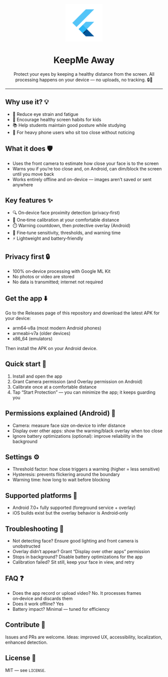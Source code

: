 <p align="center">
	<img src="web/icons/Icon-512.png" width="120" alt="KeepMe Away logo" />
</p>

<h1 align="center">KeepMe Away</h1>

<p align="center">Protect your eyes by keeping a healthy distance from the screen. All processing happens on your device — no uploads, no tracking. 🔒📵</p>

---

## Why use it? 💡

- 👀 Reduce eye strain and fatigue
- 🧒 Encourage healthy screen habits for kids
- 📚 Help students maintain good posture while studying
- 📱 For heavy phone users who sit too close without noticing

## What it does 🛡️

- Uses the front camera to estimate how close your face is to the screen
- Warns you if you’re too close and, on Android, can dim/block the screen until you move back
- Works entirely offline and on-device — images aren’t saved or sent anywhere

## Key features ✨

- 🔍 On‑device face proximity detection (privacy‑first)
- 🎯 One‑time calibration at your comfortable distance
- ⏱️ Warning countdown, then protective overlay (Android)
- 🧩 Fine‑tune sensitivity, thresholds, and warning time
- ⚡ Lightweight and battery‑friendly

## Privacy first 🔒

- 100% on‑device processing with Google ML Kit
- No photos or video are stored
- No data is transmitted; internet not required

## Get the app ⬇️

Go to the Releases page of this repository and download the latest APK for your device:

- arm64‑v8a (most modern Android phones)
- armeabi‑v7a (older devices)
- x86_64 (emulators)

Then install the APK on your Android device.

## Quick start 🚀

1. Install and open the app
2. Grant Camera permission (and Overlay permission on Android)
3. Calibrate once at a comfortable distance
4. Tap “Start Protection” — you can minimize the app; it keeps guarding you

## Permissions explained (Android) 🔐

- Camera: measure face size on‑device to infer distance
- Display over other apps: show the warning/black overlay when too close
- Ignore battery optimizations (optional): improve reliability in the background

## Settings ⚙️

- Threshold factor: how close triggers a warning (higher = less sensitive)
- Hysteresis: prevents flickering around the boundary
- Warning time: how long to wait before blocking

## Supported platforms 📱

- Android 7.0+ fully supported (foreground service + overlay)
- iOS builds exist but the overlay behavior is Android‑only

## Troubleshooting 🧰

- Not detecting face? Ensure good lighting and front camera is unobstructed
- Overlay didn’t appear? Grant “Display over other apps” permission
- Stops in background? Disable battery optimizations for the app
- Calibration failed? Sit still, keep your face in view, and retry

## FAQ ❓

- Does the app record or upload video? No. It processes frames on‑device and discards them
- Does it work offline? Yes
- Battery impact? Minimal — tuned for efficiency

## Contribute 🤝

Issues and PRs are welcome. Ideas: improved UX, accessibility, localization, enhanced detection.

## License 📄

MIT — see `LICENSE`.

